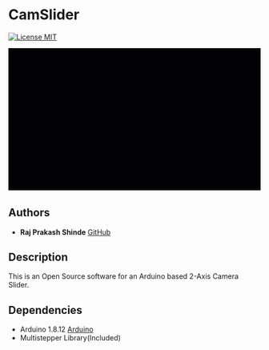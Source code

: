 # CamSlider
[![License MIT](https://img.shields.io/badge/License-MIT-brightgreen.svg)](CamSlider/blob/master/LICENSE)

<img src="/Slider.gif"/>

## Authors
* **Raj Prakash Shinde** [GitHub](https://github.com/RajPShinde)

## Description
This is an Open Source software for an Arduino based 2-Axis Camera Slider.

## Dependencies
* Arduino 1.8.12 [Arduino](https://www.arduino.cc/en/Main/Software)
* Multistepper Library(Included) 